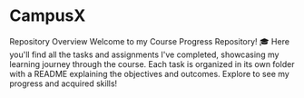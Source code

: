 # CampusX
Repository Overview Welcome to my Course Progress Repository! 🎓 Here you'll find all the tasks and assignments I've completed, showcasing my learning journey through the course. Each task is organized in its own folder with a README explaining the objectives and outcomes. Explore to see my progress and acquired skills!
